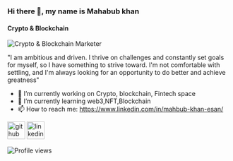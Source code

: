 ### Hi there 👋, my name is Mahabub khan
#### Crypto & Blockchain
![Crypto & Blockchain Marketer](https://media-exp1.licdn.com/dms/image/C5603AQHILCl_peVK4Q/profile-displayphoto-shrink_800_800/0/1648846421185?e=1658361600&v=beta&t=q-6s4eJyU9y4aq5T52NsP09ZhBVmSrKb9dwolK3VRHY)

"I am ambitious and driven. I thrive on challenges and constantly set goals for myself, 
so I have something to strive toward. I'm not comfortable with settling, and I'm always looking for an opportunity 
to do better and achieve greatness"

- 🔭 I’m currently working on Crypto, blockchain, Fintech space 
- 🌱 I’m currently learning web3,NFT,Blockchain 
- 📫 How to reach me: https://www.linkedin.com/in/mahbub-khan-esan/ 


[<img src='https://cdn.jsdelivr.net/npm/simple-icons@3.0.1/icons/github.svg' alt='github' height='40'>](https://github.com/MahabubEsan)  [<img src='https://cdn.jsdelivr.net/npm/simple-icons@3.0.1/icons/linkedin.svg' alt='linkedin' height='40'>](https://www.linkedin.com/in/https://www.linkedin.com/in/mahbub-khan-esan//)  

![Profile views](https://gpvc.arturio.dev/MahabubEsan)  
